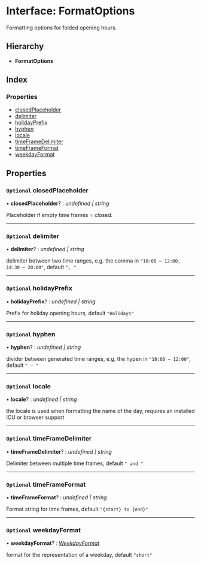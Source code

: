 
# Interface: FormatOptions

Formatting options for folded opening hours.

## Hierarchy

* **FormatOptions**

## Index

### Properties

* [closedPlaceholder](_types_.formatoptions.md#optional-closedplaceholder)
* [delimiter](_types_.formatoptions.md#optional-delimiter)
* [holidayPrefix](_types_.formatoptions.md#optional-holidayprefix)
* [hyphen](_types_.formatoptions.md#optional-hyphen)
* [locale](_types_.formatoptions.md#optional-locale)
* [timeFrameDelimiter](_types_.formatoptions.md#optional-timeframedelimiter)
* [timeFrameFormat](_types_.formatoptions.md#optional-timeframeformat)
* [weekdayFormat](_types_.formatoptions.md#optional-weekdayformat)

## Properties

### `Optional` closedPlaceholder

• **closedPlaceholder**? : *undefined | string*

Placeholder if empty time frames = closed.

___

### `Optional` delimiter

• **delimiter**? : *undefined | string*

delimiter between two time ranges, e.g. the comma in `"10:00 – 12:00, 14:30 – 20:00"`, default `", "`

___

### `Optional` holidayPrefix

• **holidayPrefix**? : *undefined | string*

Prefix for holiday opening hours, default `"Holidays"`

___

### `Optional` hyphen

• **hyphen**? : *undefined | string*

divider between generated time ranges, e.g. the hypen in `"10:00 – 12:00"`, default `" – "`

___

### `Optional` locale

• **locale**? : *undefined | string*

the locale is used when formatting the name of the day, requires an installed ICU or browser support

___

### `Optional` timeFrameDelimiter

• **timeFrameDelimiter**? : *undefined | string*

Delimiter between multiple time frames, default `" and "`

___

### `Optional` timeFrameFormat

• **timeFrameFormat**? : *undefined | string*

Format string for time frames, default `"{start} to {end}"`

___

### `Optional` weekdayFormat

• **weekdayFormat**? : *[WeekdayFormat](../enums/_types_.weekdayformat.md)*

format for the representation of a weekday, default `"short"`
